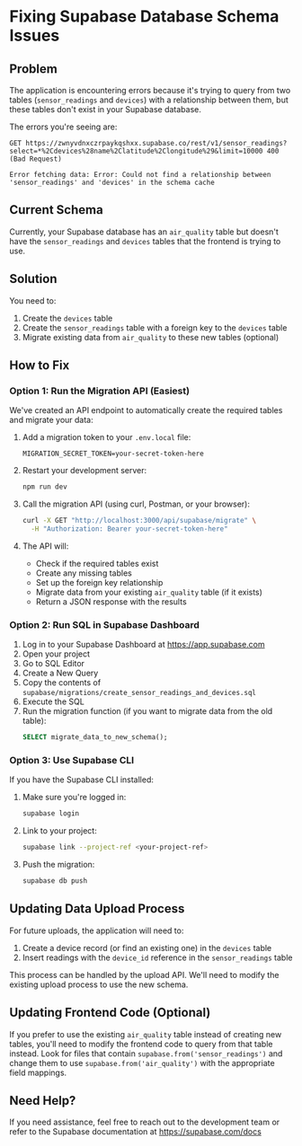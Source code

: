 # Fixing Supabase Database Schema Issues

## Problem
The application is encountering errors because it's trying to query from two tables (`sensor_readings` and `devices`) with a relationship between them, but these tables don't exist in your Supabase database.

The errors you're seeing are:
```
GET https://zwnyvdnxczrpaykqshxx.supabase.co/rest/v1/sensor_readings?select=*%2Cdevices%28name%2Clatitude%2Clongitude%29&limit=10000 400 (Bad Request)

Error fetching data: Error: Could not find a relationship between 'sensor_readings' and 'devices' in the schema cache
```

## Current Schema
Currently, your Supabase database has an `air_quality` table but doesn't have the `sensor_readings` and `devices` tables that the frontend is trying to use.

## Solution
You need to:
1. Create the `devices` table
2. Create the `sensor_readings` table with a foreign key to the `devices` table
3. Migrate existing data from `air_quality` to these new tables (optional)

## How to Fix

### Option 1: Run the Migration API (Easiest)
We've created an API endpoint to automatically create the required tables and migrate your data:

1. Add a migration token to your `.env.local` file:
   ```
   MIGRATION_SECRET_TOKEN=your-secret-token-here
   ```

2. Restart your development server:
   ```bash
   npm run dev
   ```

3. Call the migration API (using curl, Postman, or your browser):
   ```bash
   curl -X GET "http://localhost:3000/api/supabase/migrate" \
     -H "Authorization: Bearer your-secret-token-here"
   ```

4. The API will:
   - Check if the required tables exist
   - Create any missing tables
   - Set up the foreign key relationship
   - Migrate data from your existing `air_quality` table (if it exists)
   - Return a JSON response with the results

### Option 2: Run SQL in Supabase Dashboard
1. Log in to your Supabase Dashboard at https://app.supabase.com
2. Open your project
3. Go to SQL Editor
4. Create a New Query
5. Copy the contents of `supabase/migrations/create_sensor_readings_and_devices.sql`
6. Execute the SQL
7. Run the migration function (if you want to migrate data from the old table):
   ```sql
   SELECT migrate_data_to_new_schema();
   ```

### Option 3: Use Supabase CLI
If you have the Supabase CLI installed:

1. Make sure you're logged in:
   ```bash
   supabase login
   ```

2. Link to your project:
   ```bash
   supabase link --project-ref <your-project-ref>
   ```

3. Push the migration:
   ```bash
   supabase db push
   ```

## Updating Data Upload Process

For future uploads, the application will need to:

1. Create a device record (or find an existing one) in the `devices` table
2. Insert readings with the `device_id` reference in the `sensor_readings` table

This process can be handled by the upload API. We'll need to modify the existing upload process to use the new schema.

## Updating Frontend Code (Optional)
If you prefer to use the existing `air_quality` table instead of creating new tables, you'll need to modify the frontend code to query from that table instead. Look for files that contain `supabase.from('sensor_readings')` and change them to use `supabase.from('air_quality')` with the appropriate field mappings.

## Need Help?
If you need assistance, feel free to reach out to the development team or refer to the Supabase documentation at https://supabase.com/docs 